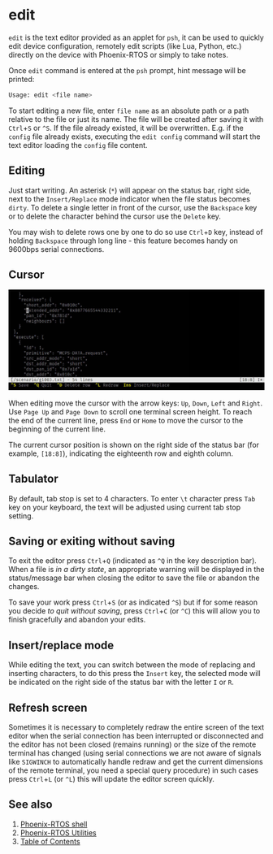 # edit

`edit` is the text editor provided as an applet for `psh`, it can be used to quickly
edit device configuration, remotely edit scripts (like Lua, Python, etc.)
directly on the device with Phoenix-RTOS or simply to take notes.

Once `edit` command is entered at the `psh` prompt, hint message will be
printed:

```bash
Usage: edit <file name>
```

To start editing a new file, enter `file name` as an absolute path or a path
relative to the file or just its name. The file will be created after saving it
with `Ctrl`+`S` or `^S`. If the file already existed, it will be overwritten.
E.g. if the `config` file already exists, executing the `edit config` command
will start the text editor loading the `config` file content.

## Editing

Just start writing. An asterisk (`*`) will appear on the status bar, right
side, next to the `Insert/Replace` mode indicator when the file status becomes
`dirty`.  To delete a single letter in front of the cursor, use the `Backspace`
key or to delete the character behind the cursor use the `Delete` key.

You may wish to delete rows one by one to do so use `Ctrl`+`D` key, instead of
holding `Backspace` through long line - this feature becomes handy on 9600bps
serial connections.

## Cursor

![psh text editor](_images/edit_screen1.jpg)

When editing move the cursor with the arrow keys: `Up`, `Down`, `Left` and
`Right`. Use `Page Up` and `Page Down` to scroll one terminal screen height. To
reach the end of the current line, press `End` or `Home` to move the cursor to
the beginning of the current line.

The current cursor position is shown on the right side of the status bar (for
example, `[18:8]`), indicating the eighteenth row and eighth column.

## Tabulator

By default, tab stop is set to 4 characters. To enter `\t` character press `Tab`
key on your keyboard, the text will be adjusted using current tab stop setting.

## Saving or exiting without saving

To exit the editor press `Ctrl`+`Q` (indicated as `^Q` in the key description
bar). When a file is *in a dirty state*, an appropriate warning will be
displayed in the status/message bar when closing the editor to save the file or
abandon the changes.

To save your work press `Ctrl`+`S` (or as indicated `^S`) but if for some
reason you decide *to quit without saving*, press `Ctrl`+`C` (or `^C`) this
will allow you to finish gracefully and abandon your edits.

## Insert/replace mode

While editing the text, you can switch between the mode of replacing and
inserting characters, to do this press the `Insert` key, the selected mode will
be indicated on the right side of the status bar with the letter `I` or `R`.

## Refresh screen

Sometimes it is necessary to completely redraw the entire screen of the text
editor when the serial connection has been interrupted or disconnected and the
editor has not been closed (remains running) or the size of the remote terminal
has changed (using serial connections we are not aware of signals like
`SIGWINCH` to automatically handle redraw and get the current dimensions of the
remote terminal, you need a special query procedure) in such cases press
`Ctrl`+`L` (or `^L`) this will update the editor screen quickly.

## See also

1. [Phoenix-RTOS shell](psh.md)
2. [Phoenix-RTOS Utilities](README.md)
3. [Table of Contents](../README.md)
